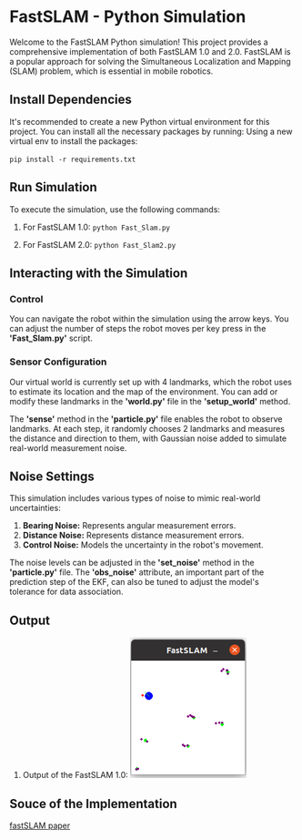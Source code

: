 
# FastSLAM - Python Simulation

Welcome to the FastSLAM Python simulation! This project provides a comprehensive implementation of both FastSLAM 1.0 and 2.0. FastSLAM is a popular approach for solving the Simultaneous Localization and Mapping (SLAM) problem, which is essential in mobile robotics.

## Install Dependencies

It's recommended to create a new Python virtual environment for this project. You can install all the necessary packages by running:
Using a new virtual env to install the packages:

`pip install -r requirements.txt`

## Run Simulation
To execute the simulation, use the following commands:
1. For FastSLAM 1.0:
`python Fast_Slam.py`

2. For FastSLAM 2.0:
`python Fast_Slam2.py`

## Interacting with the Simulation

### Control
You can navigate the robot within the simulation using the arrow keys. You can adjust the number of steps the robot moves per key press in the **'Fast_Slam.py'** script.

### Sensor Configuration
Our virtual world is currently set up with 4 landmarks, which the robot uses to estimate its location and the map of the environment. You can add or modify these landmarks in the **'world.py'** file in the **'setup_world'** method.

The **'sense'** method in the **'particle.py'** file enables the robot to observe landmarks. At each step, it randomly chooses 2 landmarks and measures the distance and direction to them, with Gaussian noise added to simulate real-world measurement noise.

## Noise Settings

This simulation includes various types of noise to mimic real-world uncertainties:

1. **Bearing Noise:** Represents angular measurement errors.
2. **Distance Noise:** Represents distance measurement errors.
3. **Control Noise:** Models the uncertainty in the robot's movement.

The noise levels can be adjusted in the **'set_noise'** method in the **'particle.py'** file. The **'obs_noise'** attribute, an important part of the prediction step of the EKF, can also be tuned to adjust the model's tolerance for data association.

## Output

1) Output of the FastSLAM 1.0:
![Output of FastSLAM 1.0](https://github.com/ShrishailyaChavan/FastSLAM/blob/main/Output/FastSLAM.png)

## Souce of the Implementation
[fastSLAM paper](https://www.ri.cmu.edu/pub_files/pub4/montemerlo_michael_2003_1/montemerlo_michael_2003_1.pdf)
